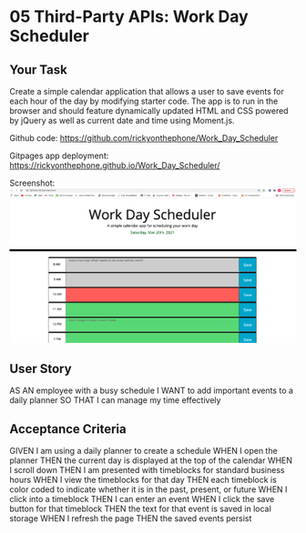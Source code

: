 # 05 Third-Party APIs: Work Day Scheduler

## Your Task

Create a simple calendar application that allows a user to save events for each hour of the day by modifying starter code. The app is to run in the browser and should feature dynamically updated HTML and CSS powered by jQuery as well as current date and time using Moment.js.

Github code:  https://github.com/rickyonthephone/Work_Day_Scheduler

Gitpages app deployment: https://rickyonthephone.github.io/Work_Day_Scheduler/

Screenshot: ![screenshot](https://github.com/rickyonthephone/Work_Day_Scheduler/blob/master/Assets/Screen%20Shot%202021-03-20%20at%2010.32.04%20AM.png)



## User Story

AS AN employee with a busy schedule
I WANT to add important events to a daily planner
SO THAT I can manage my time effectively


## Acceptance Criteria

GIVEN I am using a daily planner to create a schedule
WHEN I open the planner
THEN the current day is displayed at the top of the calendar
WHEN I scroll down
THEN I am presented with timeblocks for standard business hours
WHEN I view the timeblocks for that day
THEN each timeblock is color coded to indicate whether it is in the past, present, or future
WHEN I click into a timeblock
THEN I can enter an event
WHEN I click the save button for that timeblock
THEN the text for that event is saved in local storage
WHEN I refresh the page
THEN the saved events persist


